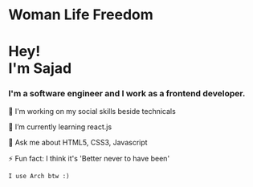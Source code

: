 <h1>Woman Life Freedom</h1>

<h1>Hey!<br>I'm Sajad</h1>
<H3>I'm a software engineer and I work as a frontend developer.</H3>

<p>
  🔭 I'm working on my social skills beside technicals
</p>
<p>
  🌱 I’m currently learning react.js
</p>
<P>
  💬 Ask me about HTML5, CSS3, Javascript
</P>
<p>
  ⚡ Fun fact: I think it's 'Better never to have been'
</p>
<code>I use Arch btw :)</code>
